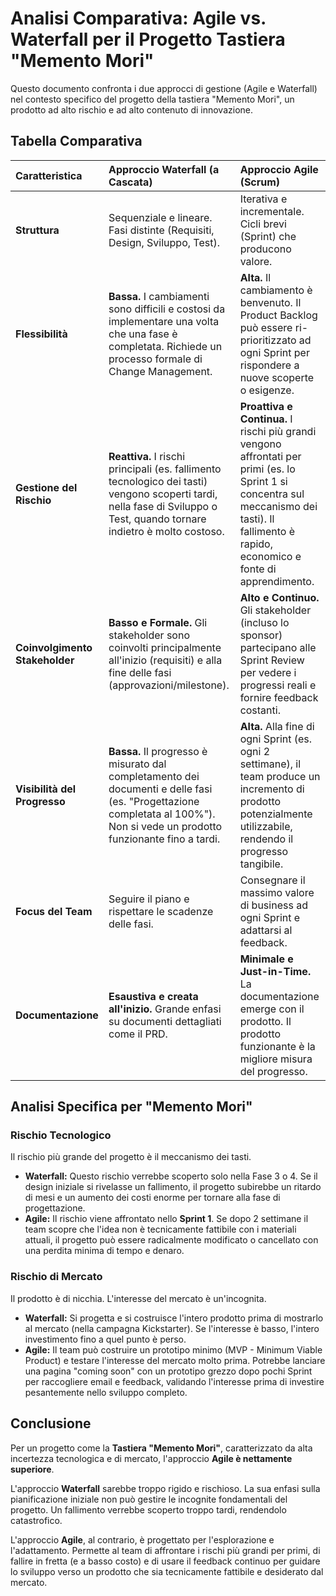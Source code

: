# Analisi Comparativa: Agile vs. Waterfall per il Progetto Tastiera "Memento Mori"

Questo documento confronta i due approcci di gestione (Agile e Waterfall) nel contesto specifico del progetto della tastiera "Memento Mori", un prodotto ad alto rischio e ad alto contenuto di innovazione.

## Tabella Comparativa

| Caratteristica | Approccio Waterfall (a Cascata) | Approccio Agile (Scrum) |
| :--- | :--- | :--- |
| **Struttura** | Sequenziale e lineare. Fasi distinte (Requisiti, Design, Sviluppo, Test). | Iterativa e incrementale. Cicli brevi (Sprint) che producono valore. |
| **Flessibilità** | **Bassa.** I cambiamenti sono difficili e costosi da implementare una volta che una fase è completata. Richiede un processo formale di Change Management. | **Alta.** Il cambiamento è benvenuto. Il Product Backlog può essere ri-prioritizzato ad ogni Sprint per rispondere a nuove scoperte o esigenze. |
| **Gestione del Rischio** | **Reattiva.** I rischi principali (es. fallimento tecnologico dei tasti) vengono scoperti tardi, nella fase di Sviluppo o Test, quando tornare indietro è molto costoso. | **Proattiva e Continua.** I rischi più grandi vengono affrontati per primi (es. lo Sprint 1 si concentra sul meccanismo dei tasti). Il fallimento è rapido, economico e fonte di apprendimento. |
| **Coinvolgimento Stakeholder** | **Basso e Formale.** Gli stakeholder sono coinvolti principalmente all'inizio (requisiti) e alla fine delle fasi (approvazioni/milestone). | **Alto e Continuo.** Gli stakeholder (incluso lo sponsor) partecipano alle Sprint Review per vedere i progressi reali e fornire feedback costanti. |
| **Visibilità del Progresso** | **Bassa.** Il progresso è misurato dal completamento dei documenti e delle fasi (es. "Progettazione completata al 100%"). Non si vede un prodotto funzionante fino a tardi. | **Alta.** Alla fine di ogni Sprint (es. ogni 2 settimane), il team produce un incremento di prodotto potenzialmente utilizzabile, rendendo il progresso tangibile. |
| **Focus del Team** | Seguire il piano e rispettare le scadenze delle fasi. | Consegnare il massimo valore di business ad ogni Sprint e adattarsi al feedback. |
| **Documentazione** | **Esaustiva e creata all'inizio.** Grande enfasi su documenti dettagliati come il PRD. | **Minimale e Just-in-Time.** La documentazione emerge con il prodotto. Il prodotto funzionante è la migliore misura del progresso. |

## Analisi Specifica per "Memento Mori"

### Rischio Tecnologico

Il rischio più grande del progetto è il meccanismo dei tasti. 

*   **Waterfall:** Questo rischio verrebbe scoperto solo nella Fase 3 o 4. Se il design iniziale si rivelasse un fallimento, il progetto subirebbe un ritardo di mesi e un aumento dei costi enorme per tornare alla fase di progettazione.
*   **Agile:** Il rischio viene affrontato nello **Sprint 1**. Se dopo 2 settimane il team scopre che l'idea non è tecnicamente fattibile con i materiali attuali, il progetto può essere radicalmente modificato o cancellato con una perdita minima di tempo e denaro.

### Rischio di Mercato

Il prodotto è di nicchia. L'interesse del mercato è un'incognita.

*   **Waterfall:** Si progetta e si costruisce l'intero prodotto prima di mostrarlo al mercato (nella campagna Kickstarter). Se l'interesse è basso, l'intero investimento fino a quel punto è perso.
*   **Agile:** Il team può costruire un prototipo minimo (MVP - Minimum Viable Product) e testare l'interesse del mercato molto prima. Potrebbe lanciare una pagina "coming soon" con un prototipo grezzo dopo pochi Sprint per raccogliere email e feedback, validando l'interesse prima di investire pesantemente nello sviluppo completo.

## Conclusione

Per un progetto come la **Tastiera "Memento Mori"**, caratterizzato da alta incertezza tecnologica e di mercato, l'approccio **Agile è nettamente superiore**.

L'approccio **Waterfall** sarebbe troppo rigido e rischioso. La sua enfasi sulla pianificazione iniziale non può gestire le incognite fondamentali del progetto. Un fallimento verrebbe scoperto troppo tardi, rendendolo catastrofico.

L'approccio **Agile**, al contrario, è progettato per l'esplorazione e l'adattamento. Permette al team di affrontare i rischi più grandi per primi, di fallire in fretta (e a basso costo) e di usare il feedback continuo per guidare lo sviluppo verso un prodotto che sia tecnicamente fattibile e desiderato dal mercato.
